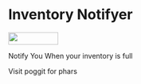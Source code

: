 # Inventory Notifyer

[<img src="https://img.shields.io/badge/Poggit-view-brightgreen.svg" width="100" height="25" />](https://poggit.pmmp.io/ci/ThunderDoesPlugins/InventoryNotifier/InventoryNotifier)

Notify You When your inventory is full

Visit poggit for phars
